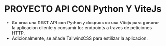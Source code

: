 # PROYECTO API CON Python Y ViteJs
- Se crea una REST API con Python y despues se usa Vitejs para generar la aplicacion cliente y consumir los endpoints a traves de peticiones HTTP.
- Adicionalmente, se añade TailwindCSS para estilizar la aplicacion.

